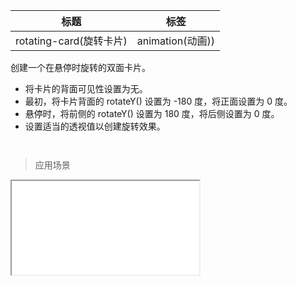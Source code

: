 | 标题                             | 标签           |
| -------------------------------- | -------------- |
| rotating-card(旋转卡片) | animation(动画)) |

创建一个在悬停时旋转的双面卡片。

* 将卡片的背面可见性设置为无。
* 最初，将卡片背面的 rotateY() 设置为 -180 度，将正面设置为 0 度。
* 悬停时，将前侧的 rotateY() 设置为 180 度，将后侧设置为 0 度。
* 设置适当的透视值以创建旋转效果。

```html

```

```css

```

> 应用场景

<iframe src="codes/css/html/rotating-card.html"></iframe>




